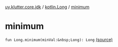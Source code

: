 [uy.klutter.core.jdk](../index.md) / [kotlin.Long](index.md) / [minimum](.)


# minimum

`fun Long.minimum(minVal:&nbsp;Long): Long` [(source)](https://github.com/kohesive/klutter/blob/master/core-jdk6/src/main/kotlin/uy/klutter/core/jdk/Numbers.kt#L11)


